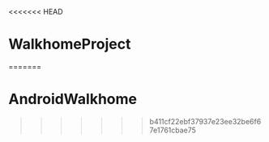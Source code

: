 <<<<<<< HEAD
# WalkhomeProject
=======
# AndroidWalkhome
>>>>>>> b411cf22ebf37937e23ee32be6f67e1761cbae75
